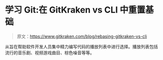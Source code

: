 # 学习 Git:在 GitKraken vs CLI 中重置基础

> 原文：<https://www.gitkraken.com/blog/rebasing-gitkraken-vs-cli>

从旨在帮助软件开发人员集中精力编写代码的播放列表中进行选择。播放列表包括流行的音乐剧、视频游戏曲目、棕色噪音等等。